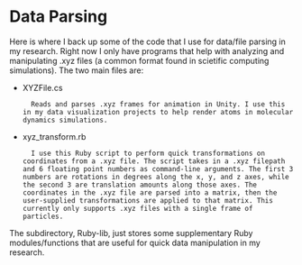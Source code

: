 # Data Parsing

Here is where I back up some of the code that I use for data/file parsing in my research. Right now I only have programs that help with analyzing and manipulating .xyz files (a common format found in scietific computing simulations). The two main files are:

* XYZFile.cs

        Reads and parses .xyz frames for animation in Unity. I use this in my data visualization projects to help render atoms in molecular dynamics simulations. 

* xyz_transform.rb

        I use this Ruby script to perform quick transformations on coordinates from a .xyz file. The script takes in a .xyz filepath and 6 floating point numbers as command-line arguments. The first 3 numbers are rotations in degrees along the x, y, and z axes, while the second 3 are translation amounts along those axes. The coordinates in the .xyz file are parsed into a matrix, then the user-supplied transformations are applied to that matrix. This currently only supports .xyz files with a single frame of particles.

The subdirectory, Ruby-lib, just stores some supplementary Ruby modules/functions that are useful for quick data manipulation in my research.  
